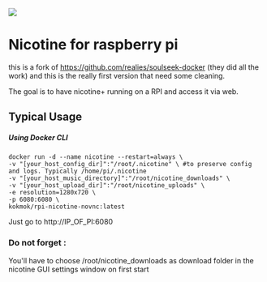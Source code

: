 ![](https://i.snag.gy/amPTGo.jpg)

# Nicotine for raspberry pi

this is a fork of https://github.com/realies/soulseek-docker (they did all the work) and this is the really first version that need some cleaning. 

The goal is to have nicotine+ running on a RPI and access it via web. 

## Typical Usage

##### Using Docker CLI
```
docker run -d --name nicotine --restart=always \
-v "[your_host_config_dir]":"/root/.nicotine" \ #to preserve config and logs. Typically /home/pi/.nicotine
-v "[your_host_music_directory]":"/root/nicotine_downloads" \
-v "[your_host_upload_dir]":"/root/nicotine_uploads" \
-e resolution=1280x720 \
-p 6080:6080 \
kokmok/rpi-nicotine-novnc:latest
```

Just go to http://IP_OF_PI:6080
### Do not forget :
You'll have to choose /root/nicotine_downloads as download folder in the nicotine GUI settings window on first start

